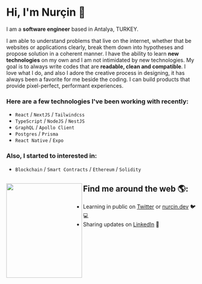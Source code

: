 # Hi, I'm Nurçin 🦄

I am a <b>software engineer</b> based in Antalya, TURKEY.

I am able to understand problems that live on the internet, whether that be websites or applications clearly, break them down into hypotheses and propose solution in a coherent manner. I have the ability to learn <b>new technologies</b> on my own and I am not intimidated by new technologies. My goal is to always write codes that are <b>readable, clean and compatible</b>. I love what I do, and also I adore the creative process in designing, it has always been a favorite for me beside the coding. I can build products that provide pixel-perfect, performant experiences.

### Here are a few technologies I've been working with recently:

- `React` / `NextJS` / `Tailwindcss`
- `TypeScript` / `NodeJS` / `NestJS`
- `GraphQL` / `Apollo Client`
- `Postgres` / `Prisma`
- `React Native` / `Expo`

### Also, I started to interested in:

- `Blockchain` / `Smart Contracts` / `Ethereum` / `Solidity`


## Find me around the web 🌎: <a href="https://icons8.com/illustrations/author/zD2oqC8lLBBA"><img align="left" width="200" height="250" src="https://user-images.githubusercontent.com/20209512/192349988-917a9a67-db57-4ff2-a0e7-fc7083f6e1e3.png"></a>
- Learning in public on <a href="https://www.twitter.com/nurcinozer">Twitter</a> or <a href="https://www.nurcin.dev">nurcin.dev</a> 🐦💻
- Sharing updates on <a href="https://www.linkedin.com/in/nurcin/">LinkedIn</a> 💼

